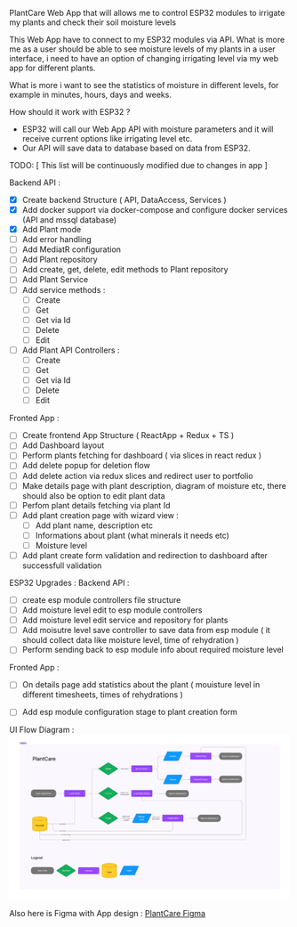 PlantCare
Web App that will allows me to control ESP32 modules to irrigate my plants and check their soil moisture levels

This Web App have to connect to my ESP32 modules via API. What is more me as a user should be able to see moisture levels of my plants in a user interface,
i need to have an option of changing irrigating level via my web app for different plants. 

What is more i want to see the statistics of moisture in different levels, for example in minutes, hours, days and weeks.

How should it work with ESP32 ?
- ESP32 will call our Web App API with moisture parameters and it will receive current options like irrigating level etc.
- Our API will save data to database based on data from ESP32.

TODO: 
[ This list will be continuously modified due to changes in app ]

Backend API :
- [x] Create backend Structure ( API, DataAccess, Services )
- [x] Add docker support via docker-compose and configure docker services (API and mssql database)
- [x] Add Plant mode
- [ ] Add error handling 
- [ ] Add MediatR configuration
- [ ] Add Plant repository
- [ ] Add create, get, delete, edit methods to Plant repository
- [ ] Add Plant Service
- [ ] Add service methods :
  - [ ] Create
  - [ ] Get
  - [ ] Get via Id
  - [ ] Delete
  - [ ] Edit
- [ ] Add Plant API Controllers :
  - [ ] Create
  - [ ] Get
  - [ ] Get via Id
  - [ ] Delete
  - [ ] Edit

Fronted App :
- [ ] Create frontend App Structure ( ReactApp + Redux + TS )
- [ ] Add Dashboard layout
- [ ] Perform plants fetching for dashboard ( via slices in react redux )
- [ ] Add delete popup for deletion flow
- [ ] Add delete action via redux slices and redirect user to portfolio
- [ ] Make details page with plant description, diagram of moisture etc, there should also be option to edit plant data
- [ ] Perfom plant details fetching via plant Id
- [ ] Add plant creation page with wizard view : 
  - [ ] Add plant name, description etc
  - [ ] Informations about plant (what minerals it needs etc)
  - [ ] Moisture level
- [ ] Add plant create form validation and redirection to dashboard after successfull validation

ESP32 Upgrades :
  Backend API :
  - [ ] create esp module controllers file structure
  - [ ] Add moisture level edit to esp module controllers
  - [ ] Add moisture level edit service and repository for plants
  - [ ] Add moisutre level save controller to save data from esp module ( it should collect data like moisture level, time of rehydration )
  - [ ] Perform sending back to esp module info about required moisture level

  Fronted App :
  - [ ] On details page add statistics about the plant ( mouisture level in different timesheets, times of rehydrations )
  - [ ] Add esp module configuration stage to plant creation form


UI Flow Diagram : 
![UIFlow_Diagram](https://github.com/ArekStasko/PlantCare/blob/master/PlantCareDiagram.png?raw=true)


Also here is Figma with App design : 
[PlantCare Figma](https://www.figma.com/file/1ysZcEEvvSVtgEayMXtAmA/PlantCare?type=design&node-id=0%3A1&mode=design&t=wdd6EHnrYPlem866-1)
